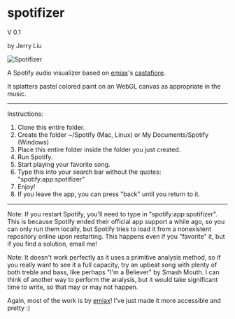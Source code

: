 spotifizer
===============

V 0.1

by Jerry Liu

![Spotifizer](https://raw.github.com/personjerry/spotifizer/master/images/screenshot.jpg)

A Spotify audio visualizer based on [emiax](https://github.com/emiax)'s [castafiore](https://github.com/emiax/castafiore).

It splatters pastel colored paint on an WebGL canvas as appropriate in the music.

---

Instructions:

1. Clone this entire folder.
2. Create the folder ~/Spotify (Mac, Linux) or My Documents/Spotify (Windows)
3. Place this entire folder inside the folder you just created.
4. Run Spotify.
5. Start playing your favorite song.
6. Type this into your search bar without the quotes: "spotify:app:spotifizer"
7. Enjoy!
8. If you leave the app, you can press "back" until you return to it.

---

Note: If you restart Spotify, you'll need to type in "spotify:app:spotifizer". This is because Spotify ended their official app support a while ago, so you can only run them locally, but Spotify tries to load it from a nonexistent repository online upon restarting. This happens even if you "favorite" it, but if you find a solution, email me!

Note: It doesn't work perfectly as it uses a primitive analysis method, so if you really want to see it a full capacity, try an upbeat song with plenty of both treble and bass, like perhaps "I'm a Believer" by Smash Mouth. I can think of another way to perform the analysis, but it would take significant time to write, so that may or may not happen.

Again, most of the work is by [emiax](https://github.com/emiax)! I've just made it more accessible and pretty :)
